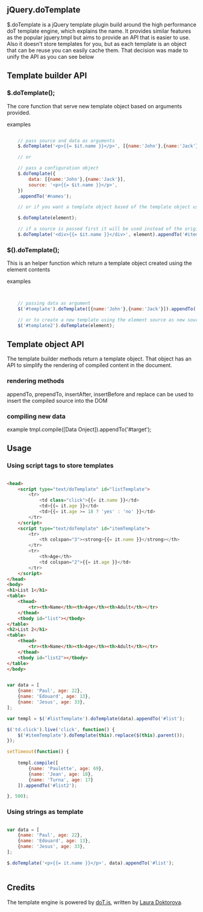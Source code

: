 ## jQuery.doTemplate

$.doTemplate is a jQuery template plugin build around the high performance doT template engine, which explains the name. It provides similar features as the popular jquery.tmpl but aims
to provide an API that is easier to use. Also it doesn't store templates for you, but as each template is an object that can be reuse you can easily cache them. That decision was made
to unify the API as you can see below

## Template builder API

### $.doTemplate();

The core function that serve new template object based on arguments provided.

examples

```javascript

    // pass source and data as arguments
    $.doTemplate('<p>{{= $it.name }}</p>', [{name:'John'},{name:'Jack'}]).appendTo('#names');

    // or

    // pass a configuration object
    $.doTemplate({
        data: [{name:'John'},{name:'Jack'}],
        source: '<p>{{= $it.name }}</p>',
    })
    .appendTo('#names');

    // or if you want a template object based of the template object used to render an element

    $.doTemplate(element);

    // if a source is passed first it will be used instead of the original template
    $.doTemplate('<div>{{= $it.name }}</div>', element).appendTo('#itemId');


```


### $().doTemplate();

This is an helper function which return a template object created using the element contents

examples

```javascript

    
    // passing data as argument
    $('#template').doTemplate([{name:'John'},{name:'Jack'}]).appendTo('#names');

    // or to create a new template using the element source as new source
    $('#template2').doTemplate(element);

```

## Template object API

The template builder methods return a template object. That object has an API to simplify the rendering of compiled
content in the document.

### rendering methods

appendTo, prependTo, insertAfter, insertBefore and replace can be used to insert the compiled source into the DOM

### compiling new data

example tmpl.compile([Data Onject]).appendTo('#target');

## Usage

### Using script tags to store templates

```html

<head>
    <script type="text/doTemplate" id="listTemplate">
        <tr>
            <td class="click">{{= it.name }}</td>
            <td>{{= it.age }}</td>
            <td>{{= it.age >= 18 ? 'yes' : 'no' }}</td>
        </tr>
    </script>
    <script type="text/doTemplate" id="itemTemplate">
        <tr>
            <th colspan="3"><strong>{{= it.name }}</strong></th>
        </tr>
        <tr>
            <th>Age</th>
            <td colspan="2">{{= it.age }}</td>
        </tr>
    </script>
</head>
<body>
<h1>List 1</h1>
<table>
    <thead>
        <tr><th>Name</th><th>Age</th><th>Adult</th></tr>
    </thead>
    <tbody id="list"></tbody>
</table>
<h2>List 2</h1>
<table>
    <thead>
        <tr><th>Name</th><th>Age</th><th>Adult</th></tr>
    </thead>
    <tbody id="list2"></tbody>
</table>
</body>
```

```javascript

var data = [
    {name: 'Paul', age: 22},
    {name: 'Edouard', age: 13},
    {name: 'Jesus', age: 33},
];

var templ = $('#listTemplate').doTemplate(data).appendTo('#list');

$('td.click').live('click', function() {
    $('#itemTemplate').doTemplate(this).replace($(this).parent());
});

setTimeout(function() {
        
    templ.compile([
        {name: 'Paulette', age: 69},
        {name: 'Jean', age: 18},
        {name: 'Turna', age: 17}
    ]).appendTo('#list2');

}, 500);

```

### Using strings as template

```javascript

var data = [
    {name: 'Paul', age: 22},
    {name: 'Edouard', age: 13},
    {name: 'Jesus', age: 33},
];

$.doTemplate('<p>{{= it.name }}</p>', data).appendTo('#list');
	
```


## Credits

The template engine is powered by [doT.js](http://olado.github.com/doT/), written by [Laura Doktorova](https://github.com/olado).
